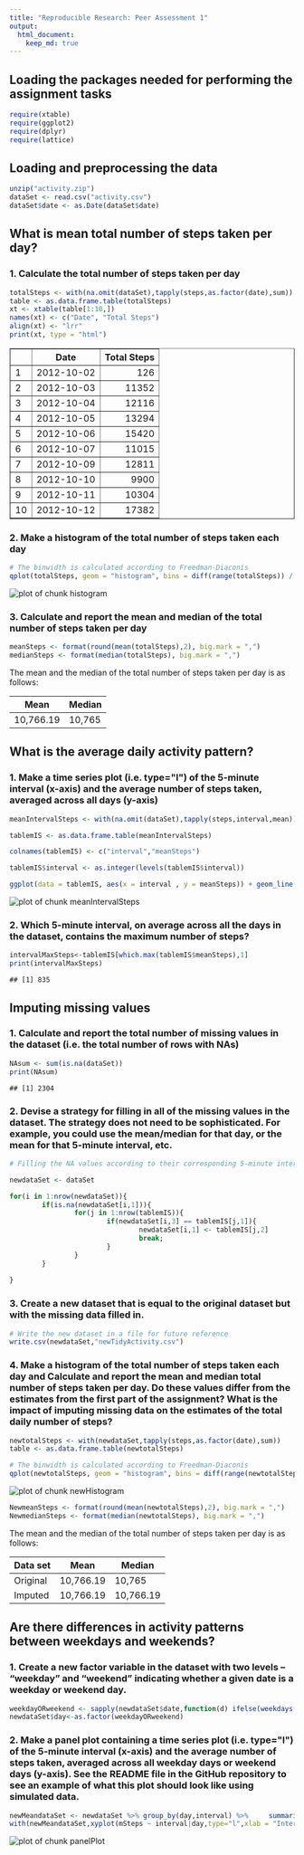 ```yaml
---
title: "Reproducible Research: Peer Assessment 1"
output: 
  html_document:
    keep_md: true
---
```


## Loading the packages needed for performing the assignment tasks

```r
require(xtable)
require(ggplot2)
require(dplyr)
require(lattice)
```

## Loading and preprocessing the data


```r
unzip("activity.zip")
dataSet <- read.csv("activity.csv")
dataSet$date <- as.Date(dataSet$date)
```


## What is mean total number of steps taken per day?


### 1. Calculate the total number of steps taken per day


```r
totalSteps <- with(na.omit(dataSet),tapply(steps,as.factor(date),sum))
table <- as.data.frame.table(totalSteps)
xt <- xtable(table[1:10,])
names(xt) <- c("Date", "Total Steps")
align(xt) <- "lrr"
print(xt, type = "html")
```

<!-- html table generated in R 3.5.1 by xtable 1.8-3 package -->
<!-- Wed Nov 28 21:07:48 2018 -->
<table border=1>
<tr> <th>  </th> <th> Date </th> <th> Total Steps </th>  </tr>
  <tr> <td> 1 </td> <td align="right"> 2012-10-02 </td> <td align="right"> 126 </td> </tr>
  <tr> <td> 2 </td> <td align="right"> 2012-10-03 </td> <td align="right"> 11352 </td> </tr>
  <tr> <td> 3 </td> <td align="right"> 2012-10-04 </td> <td align="right"> 12116 </td> </tr>
  <tr> <td> 4 </td> <td align="right"> 2012-10-05 </td> <td align="right"> 13294 </td> </tr>
  <tr> <td> 5 </td> <td align="right"> 2012-10-06 </td> <td align="right"> 15420 </td> </tr>
  <tr> <td> 6 </td> <td align="right"> 2012-10-07 </td> <td align="right"> 11015 </td> </tr>
  <tr> <td> 7 </td> <td align="right"> 2012-10-09 </td> <td align="right"> 12811 </td> </tr>
  <tr> <td> 8 </td> <td align="right"> 2012-10-10 </td> <td align="right"> 9900 </td> </tr>
  <tr> <td> 9 </td> <td align="right"> 2012-10-11 </td> <td align="right"> 10304 </td> </tr>
  <tr> <td> 10 </td> <td align="right"> 2012-10-12 </td> <td align="right"> 17382 </td> </tr>
   </table>



### 2. Make a histogram of the total number of steps taken each day


```r
# The binwidth is calculated according to Freedman-Diaconis 
qplot(totalSteps, geom = "histogram", bins = diff(range(totalSteps)) / (2 * IQR(totalSteps) / length(totalSteps)^(1/3)), fill=I("orange"), col=I("black"), xlab = "Steps", ylab = "Frequency", main = "Histogram of total number of steps taken each day")
```

![plot of chunk histogram](figure/histogram-1.png)



### 3. Calculate and report the mean and median of the total number of steps taken per day


```r
meanSteps <- format(round(mean(totalSteps),2), big.mark = ",")
medianSteps <- format(median(totalSteps), big.mark = ",")
```

The mean and the median of the total number of steps taken per day is as follows: 

|             Mean |             Median |
|------------------|--------------------|
|     10,766.19|     10,765|


## What is the average daily activity pattern?

### 1. Make a time series plot (i.e. type="l") of the 5-minute interval (x-axis) and the average number of steps taken, averaged across all days (y-axis)  

```r
meanIntervalSteps <- with(na.omit(dataSet),tapply(steps,interval,mean))

tablemIS <- as.data.frame.table(meanIntervalSteps)

colnames(tablemIS) <- c("interval","meanSteps")

tablemIS$interval <- as.integer(levels(tablemIS$interval))

ggplot(data = tablemIS, aes(x = interval , y = meanSteps)) + geom_line(color="orange", size=1)  + labs(title = "Average Daily Steps", x = "Interval", y = "Average Number of Steps per Day")
```

![plot of chunk meanIntervalSteps](figure/meanIntervalSteps-1.png)

### 2. Which 5-minute interval, on average across all the days in the dataset, contains the maximum number of steps?  


```r
intervalMaxSteps<-tablemIS[which.max(tablemIS$meanSteps),1]
print(intervalMaxSteps)
```

```
## [1] 835
```

## Imputing missing values

### 1. Calculate and report the total number of missing values in the dataset (i.e. the total number of rows with NAs)  

```r
NAsum <- sum(is.na(dataSet))
print(NAsum)
```

```
## [1] 2304
```

### 2. Devise a strategy for filling in all of the missing values in the dataset. The strategy does not need to be sophisticated. For example, you could use the mean/median for that day, or the mean for that 5-minute interval, etc.  


```r
# Filling the NA values according to their corresponding 5-minute interval mean step value

newdataSet <- dataSet

for(i in 1:nrow(newdataSet)){
        if(is.na(newdataSet[i,1])){
                for(j in 1:nrow(tablemIS)){
                        if(newdataSet[i,3] == tablemIS[j,1]){
                                newdataSet[i,1] <- tablemIS[j,2]
                                break;
                        }
                }
        }
        
}
```
### 3. Create a new dataset that is equal to the original dataset but with the missing data filled in.  

```r
# Write the new dataset in a file for future reference 
write.csv(newdataSet,"newTidyActivity.csv")
```

### 4. Make a histogram of the total number of steps taken each day and Calculate and report the mean and median total number of steps taken per day. Do these values differ from the estimates from the first part of the assignment? What is the impact of imputing missing data on the estimates of the total daily number of steps?  

```r
newtotalSteps <- with(newdataSet,tapply(steps,as.factor(date),sum))
table <- as.data.frame.table(newtotalSteps)

# The binwidth is calculated according to Freedman-Diaconis
qplot(newtotalSteps, geom = "histogram", bins = diff(range(newtotalSteps)) / (2 * IQR(newtotalSteps) / length(newtotalSteps)^(1/3)), fill=I("orange"), col=I("black"), xlab = "Steps", ylab = "Frequency", main = "Histogram of total number of steps taken each day")
```

![plot of chunk newHistogram](figure/newHistogram-1.png)


```r
NewmeanSteps <- format(round(mean(newtotalSteps),2), big.mark = ",")
NewmedianSteps <- format(median(newtotalSteps), big.mark = ",")
```

The mean and the median of the total number of steps taken per day is as follows: 

|         Data set |             Mean |             Median |
|------------------|------------------|--------------------|
|         Original |     10,766.19|     10,765|
|         Imputed  |  10,766.19|  10,766.19|


## Are there differences in activity patterns between weekdays and weekends?

### 1. Create a new factor variable in the dataset with two levels – “weekday” and “weekend” indicating whether a given date is a weekday or weekend day.  

```r
weekdayORweekend <- sapply(newdataSet$date,function(d) ifelse(weekdays(d) == "Saturday" || weekdays(d) == "Sunday", "weekend", "weekday"))
newdataSet$day<-as.factor(weekdayORweekend)
```

### 2. Make a panel plot containing a time series plot (i.e. type="l") of the 5-minute interval (x-axis) and the average number of steps taken, averaged across all weekday days or weekend days (y-axis). See the README file in the GitHub repository to see an example of what this plot should look like using simulated data.

```r
newMeandataSet <- newdataSet %>% group_by(day,interval) %>%     summarise(mSteps=mean(steps))
with(newMeandataSet,xyplot(mSteps ~ interval|day,type="l",xlab = "Interval", ylab="Number of steps",layout=c(1,2)))
```

![plot of chunk panelPlot](figure/panelPlot-1.png)
